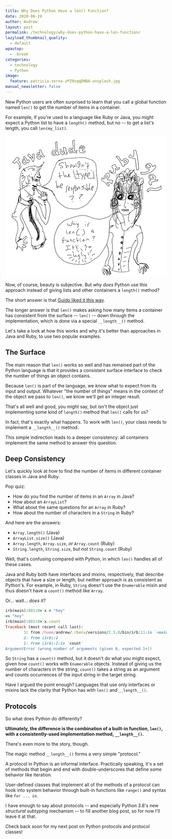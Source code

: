 ```yaml
---
title: Why Does Python Have a len() Function?
date: 2020-06-28
author: Andrew
layout: post
permalink: /technology/why-does-python-have-a-len-function/
lazyload_thumbnail_quality:
  - default
wpautop:
  - -break
categories:
  - technology
  - Python
image:
  feature: patricia-serna-zPZ9vqqDNBA-unsplash.jpg
manual_newsletter: false
---
```


New Python users are often surprised to learn that you call a global function named `len()` to get the number of items in a container.

For example, if you're used to a language like Ruby or Java, you might expect a Python list to have a `length()` method, but no -- to get a list's length, you call `len(my_list)`.

<img class="transparent" src="/images/len.png">

Now, of course, beauty is subjective. But why _does_ Python use this approach instead of giving lists and other containers a `length()` method?

The short answer is that [Guido liked it this way](https://docs.python.org/3/faq/design.html#why-does-python-use-methods-for-some-functionality-e-g-list-index-but-functions-for-other-e-g-len-list).

The longer answer is that `len()` makes asking how many items a container has consistent from the surface -- `len()` -- down through the implementation, which is done via a special `__length__()` method.

Let's take a look at how this works and why it's better than approaches in Java and Ruby, to use two popular examples.


## The Surface

The main reason that `len()` works so well and has remained part of the Python language is that it provides a consistent surface interface to check the number of things an object contains.

Because `len()` is part of the language, we _know_ what to expect from its input and output. Whatever "the number of things" means in the context of the object we pass to `len()`, we know we'll get an integer result.

That's all well and good, you might say, but isn't the object just implementing some kind of `length()` method that `len()` calls for us?

In fact, that's exactly what happens. To work with `len()`, your class needs to implement a `__length__()` method.

This simple indirection leads to a deeper consistency: all containers implement the same method to answer this question.


## Deep Consistency

Let's quickly look at how to find the number of items in different container classes in Java and Ruby.

Pop quiz:

* How do you find the number of items in an `Array` in Java?
* How about an `ArrayList`?
* What about the same questions for an `Array` in Ruby?
* How about the number of characters in a `String` in Ruby?

And here are the answers:

* `Array.length()` (Java)
* `ArrayList.size()` (Java)
* `Array.length`, `Array.size`, _or_ `Array.count` (Ruby)
* `String.length`, `String.size`, _but not_ `String.count` (Ruby)

Well, that's confusing compared with Python, in which `len()` handles all of these cases.

Java and Ruby both have interfaces and mixins, respectively, that describe objects that have a size or length, but neither approach is as consistent as Python's. For example, in Ruby, `String` doesn't use the `Enumerable` mixin and thus doesn't have a `count()` method like `Array`.

Or... wait... _does_ it?

```ruby
irb(main):001:0> x = "hey"
=> "hey"
irb(main):002:0> x.count
Traceback (most recent call last):
        3: from /home/andrew/.rbenv/versions/2.5.0/bin/irb:11:in `<main>'
        2: from (irb):2
        1: from (irb):2:in `count'
ArgumentError (wrong number of arguments (given 0, expected 1+))

```

So `String` has a `count()` method, but it doesn't do what you might expect, given how `count()` works with `Enumerable` objects. Instead of giving us the number of characters in the string, `count()` takes a string as an argument and counts occurrences of the input string in the target string.

Have I argued the point enough? Languages that use only interfaces or mixins lack the clarity that Python has with `len()` and `__length__()`.

## Protocols

So what does Python do differently?

**Ultimately, the difference is the combination of a built-in function, `len()`, with a consistently-used implementation method, `__length__()`.**

There's even more to the story, though.

The magic method `__length__()` forms a very simple "protocol."

A protocol in Python is an informal interface. Practically speaking, it's a set of methods that begin and end with double-underscores that define some behavior like iteration.

User-defined classes that implement all of the methods of a protocol can hook into system behavior through built-in functions like `range()` and syntax like `for ... in`.

I have enough to say about protocols -- and especially Python 3.8's new _structural subtyping_ mechanism -- to fill another blog post, so for now I'll leave it at that.

Check back soon for my next post on Python protocols and protocol classes!
